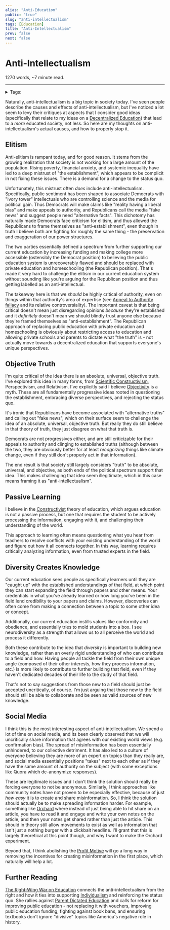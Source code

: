```yaml
---
alias: "Anti-Education"
public: "true"
slug: "anti-intellectualism"
tags: [Education]
title: "Anti-Intellectualism"
prev: false
next: false
---
```

<script setup>
import { data } from '../../git.data.ts';
import { useData } from 'vitepress';
const pageData = useData();
</script>
<h1 class="p-name">Anti-Intellectualism</h1>
<p>1270 words, ~7 minute read. <span v-html="data[`site/${pageData.page.value.relativePath}`]" /></p>
<hr/>

<details><summary>Tags:</summary><a href="/garden/education/index.md">Education</a></details>

Naturally, anti-intellectualism is a big topic in society today. I've seen people describe the causes and effects of anti-intellectualism, but I've noticed a lot seem to levy their critiques at aspects that I consider good ideas (specifically that relate to my ideas on a [Decentralized Education](/garden/decentralized-education/index.md)) that lead to a _more_ educated society, not less. So here are my thoughts on anti-intellectualism's actual causes, and how to properly stop it.

## Elitism

Anti-elitism is rampant today, and for good reason. It stems from the growing realization that society is not working for a large amount of the population. Rising poverty, financial anxiety, and systemic inequality have led to a deep mistrust of "the establishment", which appears to be complicit in not fixing these issues. There is a demand for a change to the status quo.

Unfortunately, this mistrust often _does_ include anti-intellectualism. Specifically, public sentiment has been shaped to associate Democrats with "ivory tower" intellectuals who are controlling science and the media for political gain. Thus Democrats will make claims like "reality having a liberal bias" and make appeals to authority, and Republicans call the media "fake news" and suggest people need "alternative facts". This dichotomy has naturally made Democrats face criticism for elitism, and thus allowed the Republicans to frame themselves as "anti-establishment", even though in truth I believe both are fighting for roughly the same thing - the preservation and exaggeration of our power structures.

The two parties essentially defined a spectrum from further supporting our current education by increasing funding and making college more accessible (ostensibly the Democrat position) to believing the public education system is unrecoverably flawed and should be replaced with private education and homeschooling (the Republican position). That's made it very hard to challenge the elitism in our current education system without sounding like you're arguing for the Republican position and thus getting labelled as an anti-intellectual.

The takeaway here is that we _should_ be highly critical of authority, even on things within that authority's area of expertise (see [Appeal to Authority fallacy](https://en.wikipedia.org/wiki/Argument_from_authority) and its relative controversiality). The important caveat is that being critical doesn't mean just disregarding opinions _because_ they're established and it _definitely_ doesn't mean we should blindly trust anyone else because they're framed themselves as "anti-establishment". The Republican approach of replacing public education with private education and homeschooling is obviously about restricting access to education and allowing private schools and parents to dictate what "the truth" is - not actually move towards a decentralized education that supports everyone's unique perspectives.

## Objective Truth

I'm quite critical of the idea there is an absolute, universal, objective truth. I've explored this idea in many forms, from [Scientific Constructivism](/garden/scientific-constructivism/index.md), Perspectivism, and Relativism. I've explicitly said I believe [Objectivity](/garden/objectivity/index.md) is a myth. These are all fundamentally progressive ideas rooted in questioning the establishment, embracing diverse perspectives, and rejecting the status quo.

It's ironic that Republicans have become associated with "alternative truths" and calling out "fake news", which on their surface seem to challenge the idea of an absolute, universal, objective truth. But really they do still believe in that theory of truth, they just disagree on what that truth is.

Democrats are not progressives either, and are still criticizable for their appeals to authority and clinging to established truths (although between the two, they are obviously better for at least _recognizing_ things like climate change, even if they still don't properly act in that information).

The end result is that society still largely considers "truth" to be absolute, universal, and objective, as both ends of the political spectrum support that idea. This makes challenging that idea seem illegitimate, which in this case means framing it as "anti-intellectualism".

## Passive Learning

I believe in the [Constructivist](/garden/constructivism/index.md) theory of education, which argues education is not a passive process, but one that requires the student to be actively processing the information, engaging with it, and challenging their understanding of the world.

This approach to learning often means questioning what you hear from teachers to resolve conflicts with your existing understanding of the world and figure out how it all connects together. In this way, learning requires critically analyzing information, even from trusted experts in the field.

## Diversity Creates Knowledge

Our current education sees people as specifically learners until they are "caught up" with the established understandings of that field, at which point they can start expanding the field through papers and other means. Your credentials in what you've already learned or how long you've been in the field lend credibility to your papers and claims. However, discoveries can often come from making a connection between a topic to some other idea or concept.

Additionally, our current education instills values like conformity and obedience, and essentially tries to mold students into a box. I see neurodiversity as a strength that allows us to all perceive the world and process it differently.

Both these contribute to the idea that _diversity_ is important to building new knowledge, rather than an overly rigid understanding of who can contribute to a field and how. Having people all tackle the field from their own unique angle (composed of their other interests, how they process information, etc.) is more likely to contribute to further building that field, even if they haven't dedicated decades of their life to the study of that field.

That's not to say suggestions from those new to a field should just be accepted uncritically, of course. I'm just arguing that those new to the field should still be able to collaborate and be seen as valid sources of new knowledge.

## Social Media

I think this is the most interesting aspect of anti-intellectualism. We spend a lot of time on social media, and its been clearly observed that we will uncritically share information that agrees with our existing world views (e.g. confirmation bias). The spread of misinformation has been essentially unhindered, to our collective detriment. It has also led to a culture of everyone believing they are more of an expert on topics than they really are, and social media essentially positions "takes" next to each other as if they have the same amount of authority on the subject (with some exceptions like Quora which de-anonymize responses).

These are legitimate issues and I don't think the solution should really be forcing everyone to not be anonymous. Similarly, I think approaches like community notes have not proven to be especially effective, because of just _how easy_ it is to create and share misinformation. So, I think the solution should actually be to make spreading information harder. For example, something like [Orchard](/garden/orchard/index.md) where instead of just being able to hit share on an article, you have to read it and engage and write your own notes on the article, and then your notes get shared rather than just the article. This should in theory still allow movements to exist as well as information that isn't just a nothing burger with a clickbait headline. I'll grant that this is largely theoretical at this point though, and why I want to make the Orchard experiment.

Beyond that, I think abolishing the [Profit Motive](/garden/profit-motive/index.md) will go a long way in removing the incentives for creating misinformation in the first place, which naturally will help a lot.

## Further Reading

[The Right-Wing War on Education](https://www.youtube.com/watch?v=bo0M3H1QsEQ) connects the anti-intellectualism from the right and how it ties into supporting [Individualism](/garden/individualism/index.md) and reinforcing the status quo. She rallies against [Parent Dictated Education](/garden/parent-dictated-education/index.md) and calls for reform for improving public education - not replacing it with vouchers, improving public education funding, fighting against book bans, and ensuring textbooks don't ignore "divisive" topics like America's negative role in history.